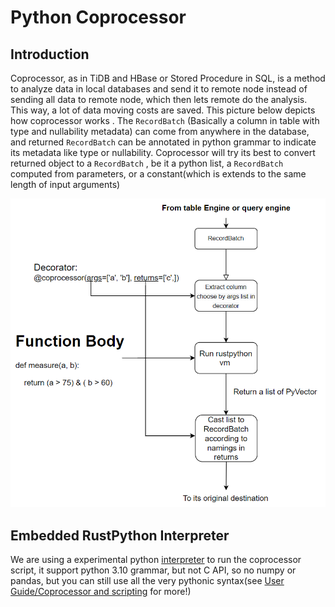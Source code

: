 # Python Coprocessor

## Introduction

Coprocessor, as in TiDB and HBase or Stored Procedure in SQL, is a method to analyze data in local
databases and send it to remote node instead of sending all data to remote node, which then lets
remote do the analysis. This way, a lot of data moving costs are saved. This picture below depicts
how coprocessor works . The `RecordBatch` (Basically a column in table with type and nullability
metadata) can come from anywhere in the database, and returned `RecordBatch` can be annotated in
python grammar to indicate its metadata like type or nullability. Coprocessor will try its best to
convert returned object to a `RecordBatch` , be it a python list, a `RecordBatch` computed from
parameters, or a constant(which is extends to the same length of input arguments)

![Python Coprocessor](../public/python-coprocessor.png)

## Embedded RustPython Interpreter

We are using a experimental python [interpreter](https://github.com/RustPython/RustPython) to run
the coprocessor script, it support python 3.10 grammar, but not C API, so no numpy or pandas, but
you can still use all the very pythonic syntax(see [User Guide/Coprocessor and
scripting](../User_Guide/coprocessor_and_scripting.md) for more!)
